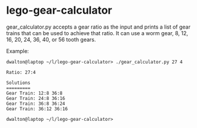 # lego-gear-calculator

gear_calculator.py accepts a gear ratio as the input and prints a list of gear
trains that can be used to achieve that ratio. It can use a worm gear, 8, 12,
16, 20, 24, 36, 40, or 56 tooth gears.

Example:

```
dwalton@laptop ~/l/lego-gear-calculator> ./gear_calculator.py 27 4

Ratio: 27:4

Solutions
=========
Gear Train: 12:8 36:8
Gear Train: 24:8 36:16
Gear Train: 36:8 36:24
Gear Train: 36:12 36:16

dwalton@laptop ~/l/lego-gear-calculator>
```
